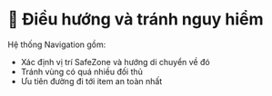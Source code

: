# 📍 Điều hướng và tránh nguy hiểm

Hệ thống Navigation gồm:
- Xác định vị trí SafeZone và hướng di chuyển về đó
- Tránh vùng có quá nhiều đối thủ
- Ưu tiên đường đi tới item an toàn nhất

